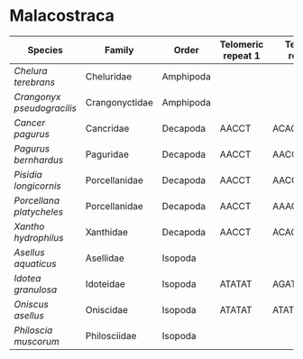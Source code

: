 # Malacostraca

| Species | Family | Order | Telomeric repeat 1 | Telomeric repeat 2 | Data type |
| -- | --- | --- | --- | --- | --- |
| *Chelura terebrans* | Cheluridae | Amphipoda |  |  | pacbio |
| *Crangonyx pseudogracilis* | Crangonyctidae | Amphipoda |  |  | pacbio |
| *Cancer pagurus* | Cancridae | Decapoda | AACCT | ACAGACAG | pacbio |
| *Pagurus bernhardus* | Paguridae | Decapoda | AACCT | AACCTAACCT | pacbio |
| *Pisidia longicornis* | Porcellanidae | Decapoda | AACCT | AACCTAACCT | pacbio |
| *Porcellana platycheles* | Porcellanidae | Decapoda | AACCT | AAAGTTCCTCG | pacbio |
| *Xantho hydrophilus* | Xanthidae | Decapoda | AACCT | ACACAC | pacbio |
| *Asellus aquaticus* | Asellidae | Isopoda |  |  | pacbio |
| *Idotea granulosa* | Idoteidae | Isopoda | ATATAT | AGATAGATAT | pacbio |
| *Oniscus asellus* | Oniscidae | Isopoda | ATATAT | ATATATAT | pacbio |
| *Philoscia muscorum* | Philosciidae | Isopoda |  |  | pacbio |
